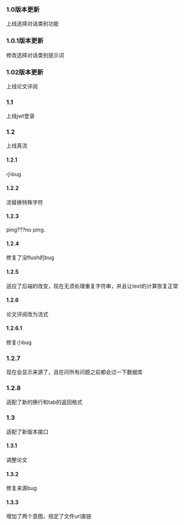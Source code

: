 ### 1.0版本更新
上线选择对话类别功能
### 1.0.1版本更新
修改选择对话类别提示词
### 1.02版本更新
上线论文评阅
### 1.1
上线jwt登录
### 1.2
上线真流
#### 1.2.1
小bug
#### 1.2.2
流替换特殊字符
#### 1.2.3
ping???no ping.
#### 1.2.4
修复了没flush的bug
#### 1.2.5
适应了后端的改变，现在无须处理重复字符串，并且让text的计算恢复正常
#### 1.2.6
论文评阅改为流式
#### 1.2.6.1
修复小bug
### 1.2.7
现在会显示来源了，且在问所有问题之前都会过一下数据库
### 1.2.8
适配了新的换行和tab的返回格式
### 1.3
适配了新版本接口
#### 1.3.1
调整论文
#### 1.3.2
修复来源bug
#### 1.3.3
增加了两个意图，规定了文件url直链
